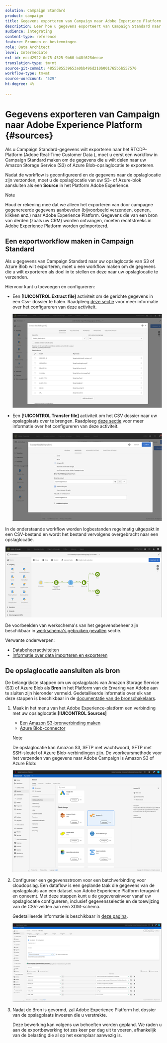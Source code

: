 ```yaml
---
solution: Campaign Standard
product: campaign
title: Gegevens exporteren van Campaign naar Adobe Experience Platform
description: Leer hoe u gegevens exporteert van Campaign Standard naar Adobe Experience Platform.
audience: integrating
content-type: reference
feature: Bronnen en bestemmingen
role: Data Architect
level: Intermediate
exl-id: eccd2922-0e75-4525-9b60-b48f628deeae
translation-type: tm+mt
source-git-commit: 4855585539653a0bb496d210b001765b5b557570
workflow-type: tm+mt
source-wordcount: '529'
ht-degree: 4%

---
```


# Gegevens exporteren van Campaign naar Adobe Experience Platform {#sources}

Als u Campaign Standard-gegevens wilt exporteren naar het RTCDP-Platform (Adobe Real-Time Customer Data ), moet u eerst een workflow in Campaign Standard maken om de gegevens die u wilt delen naar uw Amazon Storage Service (S3) of Azure Blob-opslaglocatie te exporteren.

Nadat de workflow is geconfigureerd en de gegevens naar de opslaglocatie zijn verzonden, moet u de opslaglocatie van uw S3- of Azure-blok aansluiten als een **Source** in het Platform Adobe Experience.

>[!NOTE]
>
>Houd er rekening mee dat we alleen het exporteren van door campagne gegenereerde gegevens aanbevelen (bijvoorbeeld verzenden, openen, klikken enz.) naar Adobe Experience Platform. Gegevens die van een bron van derden (zoals uw CRM) worden ontvangen, moeten rechtstreeks in Adobe Experience Platform worden geïmporteerd.

## Een exportworkflow maken in Campaign Standard

Als u gegevens van Campaign Standard naar uw opslaglocatie van S3 of Azure Blob wilt exporteren, moet u een workflow maken om de gegevens die u wilt exporteren als doel in te stellen en deze naar uw opslaglocatie te verzenden.

Hiervoor kunt u toevoegen en configureren:

* Een **[!UICONTROL Extract file]** activiteit om de gerichte gegevens in een Csv- dossier te halen. Raadpleeg [deze sectie](../../automating/using/extract-file.md) voor meer informatie over het configureren van deze activiteit.

   ![](assets/rtcdp-extract-file.png)

* Een **[!UICONTROL Transfer file]** activiteit om het CSV dossier naar uw opslagplaats over te brengen. Raadpleeg [deze sectie](../../automating/using/transfer-file.md) voor meer informatie over het configureren van deze activiteit.

   ![](assets/rtcdp-transfer-file.png)

In de onderstaande workflow worden logbestanden regelmatig uitgepakt in een CSV-bestand en wordt het bestand vervolgens overgebracht naar een opslaglocatie.

![](assets/aep-export.png)

De voorbeelden van werkschema&#39;s van het gegevensbeheer zijn beschikbaar in [werkschema&#39;s gebruiken gevallen](../../automating/using/about-workflow-use-cases.md#management) sectie.

Verwante onderwerpen:

* [Databeheeractiviteiten](../../automating/using/about-data-management-activities.md)
* [Informatie over data importeren en exporteren](../../automating/using/about-data-import-and-export.md)


## De opslaglocatie aansluiten als bron

De belangrijkste stappen om uw opslagplaats van Amazon Storage Service (S3) of Azure Blob als **Bron** in het Platform van de Ervaring van Adobe aan te sluiten zijn hieronder vermeld. Gedetailleerde informatie over elk van deze stappen is beschikbaar in de [documentatie van de bronschakelaars](https://experienceleague.adobe.com/docs/experience-platform/sources/home.html).

1. Maak in het menu van het Adobe Experience-platform een verbinding met uw opslaglocatie:**[!UICONTROL Sources]**

   * [Een Amazon S3-bronverbinding maken](https://experienceleague.adobe.com/docs/experience-platform/sources/ui-tutorials/create/cloud-storage/s3.html)
   * [Azure Blob-connector](https://experienceleague.adobe.com/docs/experience-platform/sources/connectors/cloud-storage/blob.html)

   >[!NOTE]
   >
   >De opslaglocatie kan Amazon S3, SFTP met wachtwoord, SFTP met SSH-sleutel of Azure Blob-verbindingen zijn. De voorkeursmethode voor het verzenden van gegevens naar Adobe Campaign is Amazon S3 of Azure Blob:

   ![](assets/rtcdp-connector.png)

1. Configureer een gegevensstroom voor een batchverbinding voor cloudopslag. Een dataflow is een geplande taak die gegevens van de opslagplaats aan een dataset van Adobe Experience Platform terugwint en opneemt. Met deze stappen kunt u de gegevensinvoer vanaf uw opslaglocatie configureren, inclusief gegevensselectie en de toewijzing van de CSV-velden aan een XDM-schema.

   Gedetailleerde informatie is beschikbaar in [deze pagina](https://experienceleague.adobe.com/docs/experience-platform/sources/ui-tutorials/dataflow/cloud-storage.html).

   ![](assets/rtcdp-map-xdm.png)

1. Nadat de Bron is gevormd, zal Adobe Experience Platform het dossier van de opslagplaats invoeren die u verstrekte.

   Deze bewerking kan volgens uw behoeften worden gepland. We raden u aan de exportbewerking tot zes keer per dag uit te voeren, afhankelijk van de belasting die al op het exemplaar aanwezig is.
